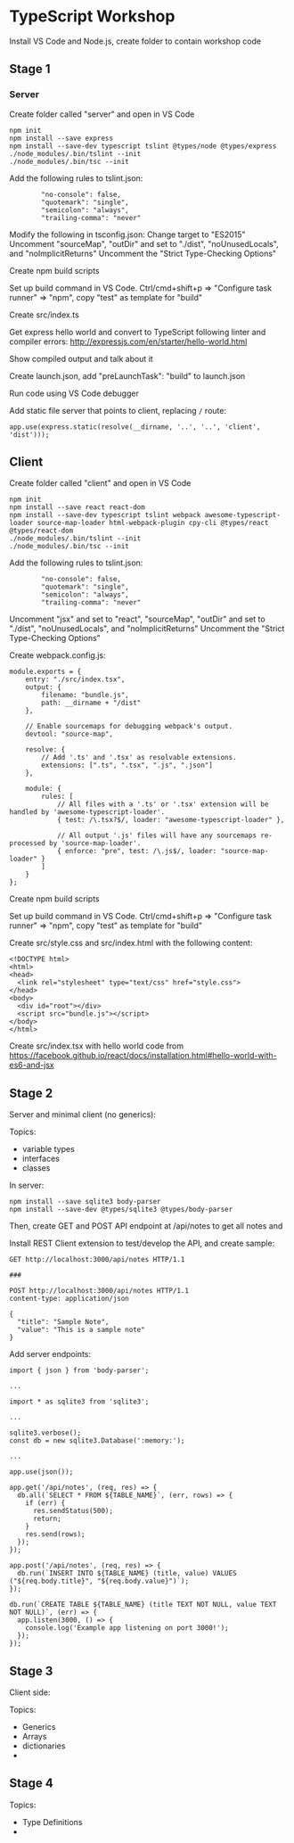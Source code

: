 # TypeScript Workshop

Install VS Code and Node.js, create folder to contain workshop code

## Stage 1

### Server

Create folder called "server" and open in VS Code

```
npm init
npm install --save express
npm install --save-dev typescript tslint @types/node @types/express
./node_modules/.bin/tslint --init
./node_modules/.bin/tsc --init
```

Add the following rules to tslint.json:
```
        "no-console": false,
        "quotemark": "single",
        "semicolon": "always",
        "trailing-comma": "never"
```

Modify the following in tsconfig.json:
Change target to "ES2015"
Uncomment "sourceMap", "outDir" and set to "./dist", "noUnusedLocals", and "noImplicitReturns"
Uncomment the "Strict Type-Checking Options"

Create npm build scripts

Set up build command in VS Code. Ctrl/cmd+shift+p => "Configure task runner" => "npm", copy "test" as template for "build"

Create src/index.ts

Get express hello world and convert to TypeScript following linter and compiler errors: http://expressjs.com/en/starter/hello-world.html

Show compiled output and talk about it

Create launch.json, add "preLaunchTask": "build" to launch.json

Run code using VS Code debugger

Add static file server that points to client, replacing `/` route:

```
app.use(express.static(resolve(__dirname, '..', '..', 'client', 'dist')));
```

## Client

Create folder called "client" and open in VS Code

```
npm init
npm install --save react react-dom
npm install --save-dev typescript tslint webpack awesome-typescript-loader source-map-loader html-webpack-plugin cpy-cli @types/react @types/react-dom
./node_modules/.bin/tslint --init
./node_modules/.bin/tsc --init
```

Add the following rules to tslint.json:
```
        "no-console": false,
        "quotemark": "single",
        "semicolon": "always",
        "trailing-comma": "never"
```

Uncomment "jsx" and set to "react", "sourceMap", "outDir" and set to "./dist", "noUnusedLocals", and "noImplicitReturns"
Uncomment the "Strict Type-Checking Options"

Create webpack.config.js:

```
module.exports = {
    entry: "./src/index.tsx",
    output: {
        filename: "bundle.js",
        path: __dirname + "/dist"
    },

    // Enable sourcemaps for debugging webpack's output.
    devtool: "source-map",

    resolve: {
        // Add '.ts' and '.tsx' as resolvable extensions.
        extensions: [".ts", ".tsx", ".js", ".json"]
    },

    module: {
        rules: [
            // All files with a '.ts' or '.tsx' extension will be handled by 'awesome-typescript-loader'.
            { test: /\.tsx?$/, loader: "awesome-typescript-loader" },

            // All output '.js' files will have any sourcemaps re-processed by 'source-map-loader'.
            { enforce: "pre", test: /\.js$/, loader: "source-map-loader" }
        ]
    }
};
```

Create npm build scripts

Set up build command in VS Code. Ctrl/cmd+shift+p => "Configure task runner" => "npm", copy "test" as template for "build"

Create src/style.css and src/index.html with the following content:

```
<!DOCTYPE html>
<html>
<head>
  <link rel="stylesheet" type="text/css" href="style.css">
</head>
<body>
  <div id="root"></div>
  <script src="bundle.js"></script>
</body>
</html>
```

Create src/index.tsx with hello world code from https://facebook.github.io/react/docs/installation.html#hello-world-with-es6-and-jsx

## Stage 2

Server and minimal client (no generics):

Topics:
- variable types
- interfaces
- classes

In server:

```
npm install --save sqlite3 body-parser
npm install --save-dev @types/sqlite3 @types/body-parser
```

Then, create GET and POST API endpoint at /api/notes to get all notes and

Install REST Client extension to test/develop the API, and create sample:

```
GET http://localhost:3000/api/notes HTTP/1.1

###

POST http://localhost:3000/api/notes HTTP/1.1
content-type: application/json

{
  "title": "Sample Note",
  "value": "This is a sample note"
}
```

Add server endpoints:

```
import { json } from 'body-parser';

...

import * as sqlite3 from 'sqlite3';

...

sqlite3.verbose();
const db = new sqlite3.Database(':memory:');

...

app.use(json());

app.get('/api/notes', (req, res) => {
  db.all(`SELECT * FROM ${TABLE_NAME}`, (err, rows) => {
    if (err) {
      res.sendStatus(500);
      return;
    }
    res.send(rows);
  });
});

app.post('/api/notes', (req, res) => {
  db.run(`INSERT INTO ${TABLE_NAME} (title, value) VALUES ("${req.body.title}", "${req.body.value}")`);
});

db.run(`CREATE TABLE ${TABLE_NAME} (title TEXT NOT NULL, value TEXT NOT NULL)`, (err) => {
  app.listen(3000, () => {
    console.log('Example app listening on port 3000!');
  });
});
```

## Stage 3

Client side:

Topics:
- Generics
- Arrays
- dictionaries
-

## Stage 4

Topics:
- Type Definitions
-
